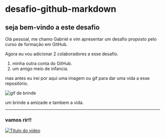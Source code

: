 # desafio-github-markdown
## seja bem-vindo a este desafio   

Olá pessoal, me chamo Gabriel e vim apresentar um desafio proposto pelo curso de formação em GitHub.

Agora eu vou adicionar 2 colaboradores a esse desafio. 
1. minha outra conta do GitHub.
2. um amigo meio de infancia.
 
 mas antes eu irei por aqui uma imagem ou gif para dar uma vida a esse repositório.

 ![gif de brinde ](https://media.tenor.com/bJ1zMWkMeUEAAAAM/thank-you-thank-you-sir.gif)
  
  um brinde a amizade e tambem a vida.
  
  ----

### vamos rir!!

[![Título do vídeo](https://img.youtube.com/vi/aw7T67pe_Lo/maxresdefault.jpg)](https://www.youtube.com/watch?v=aw7T67pe_Lo)




